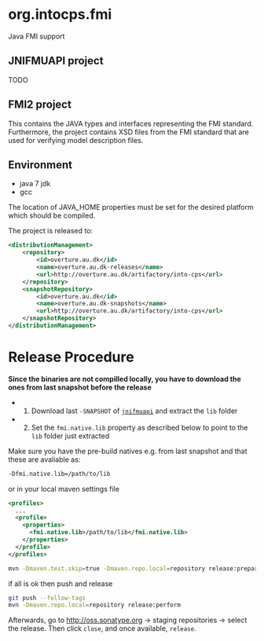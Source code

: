# org.intocps.fmi
Java FMI support

## JNIFMUAPI project
TODO 

## FMI2 project
This contains the JAVA types and interfaces representing the FMI standard.
Furthermore, the project contains XSD files from the FMI standard that are used for verifying model description files.

## Environment

* java 7 jdk
* gcc


The location of JAVA_HOME properties must be set for the desired platform which should be compiled.



The project is released to:

```XML
<distributionManagement>
    <repository>
        <id>overture.au.dk</id>
        <name>overture.au.dk-releases</name>
        <url>http://overture.au.dk/artifactory/into-cps</url>
    </repository>
    <snapshotRepository>
        <id>overture.au.dk</id>
        <name>overture.au.dk-snapshots</name>
        <url>http://overture.au.dk/artifactory/into-cps</url>
    </snapshotRepository>
</distributionManagement>
```

# Release Procedure

**Since the binaries are not compilled locally, you have to download the ones from last snapshot before the release** 

- 1. Download last `-SNAPSHOT` of [`jnifmuapi`](http://overture.au.dk/artifactory/into-cps/org/into-cps/fmi/jnifmuapi/) and extract the `lib` folder
- 2. Set the `fmi.native.lib` property as described below to point to the `lib` folder just extracted

Make sure you have the pre-build natives e.g. from last snapshot and that these are avaliable as:

```bash
-Dfmi.native.lib=/path/to/lib
```
or in your local maven settings file

```xml
<profiles>
  ...
  <profile>
    <properties>
      <fmi.native.lib>/path/to/lib</fmi.native.lib>
    </properties>
  </profile>
</profiles>
```


```bash
mvn -Dmaven.test.skip=true -Dmaven.repo.local=repository release:prepare -DreleaseVersion=0.0.4 -DdevelopmentVersion=0.0.5-SNAPSHOT -DpushChanges=false
```

if all is ok then push and release

```bash
git push --follow-tags
mvn -Dmaven.repo.local=repository release:perform
```

Afterwards, go to http://oss.sonatype.org -> staging repositories -> select the release.
Then click `close`, and once available, `release`.

